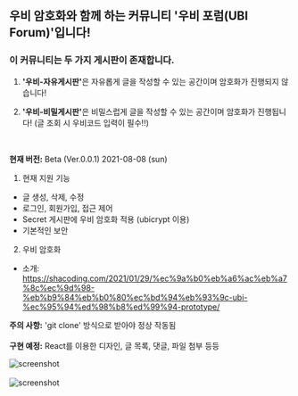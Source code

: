 ## 우비 암호화와 함께 하는 커뮤니티 '우비 포럼(UBI Forum)'입니다!

### 이 커뮤니티는 두 가지 게시판이 존재합니다.

1. <strong>'우비-자유게시판'</strong>은 자유롭게 글을 작성할 수 있는 공간이며 암호화가 진행되지 않습니다!

2. <strong>'우비-비밀게시판'</strong>은 비밀스럽게 글을 작성할 수 있는 공간이며 암호화가 진행됩니다!
(글 조회 시 우비코드 입력이 필수!!)

<br>

<strong>현재 버전:</strong> Beta (Ver.0.0.1) 2021-08-08 (sun)<br>

1. 현재 지원 기능
- 글 생성, 삭제, 수정
- 로그인, 회원가입, 접근 제어
- Secret 게시판에 우비 암호화 적용 (ubicrypt 이용)
- 기본적인 보안 

2. 우비 암호화
- 소개: https://shacoding.com/2021/01/29/%ec%9a%b0%eb%a6%ac%eb%a7%8c%ec%9d%98-%eb%b9%84%eb%b0%80%ec%bd%94%eb%93%9c-ubi-%ec%95%94%ed%98%b8%ed%99%94-prototype/

<strong>주의 사항:</strong> 'git clone' 방식으로 받아야 정상 작동됨<br><br>
<strong>구현 예정:</strong> React를 이용한 디자인, 글 목록, 댓글, 파일 첨부 등등

![screenshot](https://shacoding.com/image_directory/ubi_forum_1.PNG)<br><br>
![screenshot](https://shacoding.com/image_directory/ubi_forum_2.PNG)
